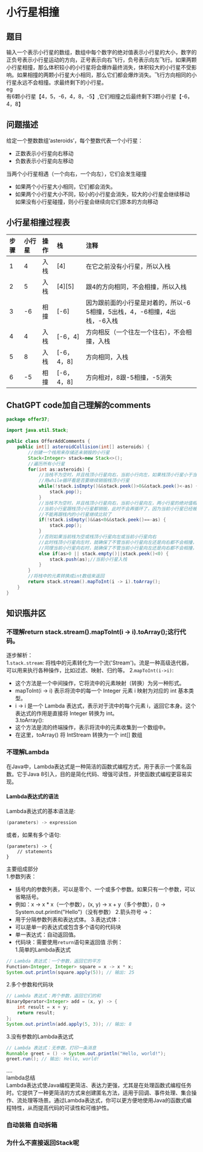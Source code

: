 # 小行星相撞
## 题目
输入一个表示小行星的数组，数组中每个数字的绝对值表示小行星的大小，数字的正负号表示小行星运动的方向，正号表示向右飞行，负号表示向左飞行。如果两颗小行星相撞，那么体积较小的小行星将会爆炸最终消失，体积较大的小行星不受影响。如果相撞的两颗小行星大小相同，那么它们都会爆炸消失。飞行方向相同的小行星永远不会相撞。求最终剩下的小行星。  
eg  
有6颗小行星【4，5，-6，4，8，-5】,它们相撞之后最终剩下3颗小行星【-6，4，8】  
## 问题描述
给定一个整数数组‘asteroids’，每个整数代表一个小行星：  
* 正数表示小行星向右移动  
* 负数表示小行星向左移动

当两个小行星相遇（一个向右，一个向左），它们会发生碰撞  
* 如果两个小行星大小相同，它们都会消失。
* 如果两个小行星大小不同，较小的小行星会消失，较大的小行星会继续移动  
如果没有小行星碰撞，则小行星会继续向它们原本的方向移动
## 小行星相撞过程表
| 步骤 | 小行星| 操作 | 栈 | 注释 
| :--- | :--- | :--- | :-- | :-- 
| 1  | 4 | 入栈 | [4] | 在它之前没有小行星，所以入栈 
| 2  | 5 | 入栈 | [4][5] | 跟4的方向相同，不会相撞，所以入栈 
| 3  | -6 | 相撞 | [-6] | 因为跟前面的小行星是对着的，所以-6 5相撞，5出栈，4，-6相撞，4出栈，-6入栈 
| 4  | 4 | 入栈 | [-6，4] | 方向相反（一个往左一个往右），不会相撞，入栈
| 5  | 8 | 入栈 | [-6，4，8] | 方向相同，入栈
| 6 | -5 | 相撞 | [-6，4，8] | 方向相对，8跟-5相撞，-5消失

## ChatGPT code加自己理解的comments
```java
package offer37;

import java.util.Stack;

public class OfferAddComments {
	public int[] asteroidCollision(int[] asteroids) {
		//创建一个栈用来存储还未销毁的小行星
		Stack<Integer> stack=new Stack<>();
		//遍历所有小行星
		for(int as:asteroids) {
			//当栈不为空时，并且栈顶小行星向右，当前小行向左，如果栈顶小行星小于当前小行星，栈顶小行星销毁
			//用while循环看是否要继续销毁栈顶小行星
			while(!stack.isEmpty()&&stack.peek()>0&&stack.peek()<-as) {
				stack.pop();
			}
			//当栈不为空时，并且栈顶小行星向右，当前小行星向左，两小行星的绝对值相等，
			//当前小行星跟栈顶小行星都销毁，此时不会再循环了，因为当前小行星已经被销毁
			//不能再跟栈内的小行星继续比较了
			if(!stack.isEmpty()&&as<0&&stack.peek()==-as) {
				stack.pop();
			}
			//否则如果当前栈为空或栈顶小行星向左或当前小行星向右
			//此时栈顶小行星向左时，就确保了不管当前小行星向左还是向右都不会相撞，可以压入栈中
			//同理当前小行星向右时，就确保了不管当前小行星向左还是向右都不会相撞，可以压入栈中
			else if(as>0 || stack.empty()||stack.peek()<0) {
				stack.push(as);//当前小行星入栈
			}
		}
		//将栈中的元素转换成int数组来返回
		return stack.stream().mapToInt(i -> i).toArray();
	}
}
```
## 知识瓶井区
### 不理解return stack.stream().mapToInt(i -> i).toArray();这行代码。  
逐步解析：  
1.`stack.stream`:
将栈中的元素转化为一个流('Stream<Integer>')。流是一种高级迭代器，可以用来执行各种操作，比如过滤、映射、归约等。
2.`mapToInt(i->i)`:  
* 这个方法是一个中间操作，它将流中的元素映射（转换）为另一种形式。  
* mapToInt(i -> i) 表示将流中的每一个 Integer 元素 i 映射为对应的 int 基本类型。  
* i -> i 是一个 Lambda 表达式，表示对于流中的每个元素 i，返回它本身。这个表达式的作用是直接将 Integer 转换为 int。  
3.toArray():
* 这个方法是流的终端操作，表示将流中的元素收集到一个数组中。
* 在这里，toArray() 将 IntStream 转换为一个 int[] 数组
### 不理解Lambda
在Java中，Lambda表达式是一种简洁的函数式编程方式，用于表示一个匿名函数。它于Java 8引入，目的是简化代码、增强可读性，并使函数式编程更容易实现。
#### Lambda表达式的语法
Lambda表达式的基本语法是:  
```java
(parameters) -> expression
```
或者，如果有多个语句:  
```
(parameters) -> {
    // statements
}
```
主要组成部分   
1.参数列表：  
* 括号内的参数列表，可以是零个、一个或多个参数。如果只有一个参数，可以省略括号。  
* 例如：x -> x * x（一个参数），(x, y) -> x + y（多个参数），() -> System.out.println("Hello")（没有参数）
2.箭头符号 ->：  
* 用于分隔参数列表和表达式体。
3.表达式体：
* 可以是单一的表达式或包含多个语句的代码块
* 单一表达式：自动返回值。
* 代码块：需要使用`return`语句来返回值
示例：  
1.简单的Lambda表达式  
```java
// Lambda 表达式：一个参数，返回它的平方
Function<Integer, Integer> square = x -> x * x;
System.out.println(square.apply(5)); // 输出: 25
```
2.多个参数和代码块  
```java
// Lambda 表达式：两个参数，返回它们的和
BinaryOperator<Integer> add = (x, y) -> {
    int result = x + y;
    return result;
};
System.out.println(add.apply(5, 3)); // 输出: 8
```
3.没有参数的Lambda表达式
```java
// Lambda 表达式：无参数，打印一条消息
Runnable greet = () -> System.out.println("Hello, world!");
greet.run(); // 输出: Hello, world!
```
....  
lambda总结  
Lambda表达式使Java编程更简洁、表达力更强，尤其是在处理函数式编程任务时。它提供了一种更简洁的方式来创建匿名方法，适用于回调、事件处理、集合操作、流处理等场景。通过Lambda表达式，你可以更方便地使用Java的函数式编程特性，从而提高代码的可读性和可维护性。  
### 自动装箱 自动拆箱
### 为什么不直接返回Stack呢





